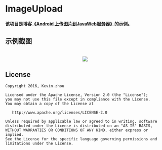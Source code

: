 # ImageUpload

#### 该项目是博客[《Android 上传图片到JavaWeb服务器》](http://blog.csdn.net/xuehuayous/article/details/51453077)的示例。

## 示例截图
<br/>
<div align="center"><img src="https://raw.githubusercontent.com/xuehuayous/ImageUpload/master/screenshot/imageupload.gif" /></div>

## License

    Copyright 2016, Kevin.zhou

    Licensed under the Apache License, Version 2.0 (the "License");
    you may not use this file except in compliance with the License.
    You may obtain a copy of the License at

       http://www.apache.org/licenses/LICENSE-2.0

    Unless required by applicable law or agreed to in writing, software
    distributed under the License is distributed on an "AS IS" BASIS,
    WITHOUT WARRANTIES OR CONDITIONS OF ANY KIND, either express or implied.
    See the License for the specific language governing permissions and
    limitations under the License.
